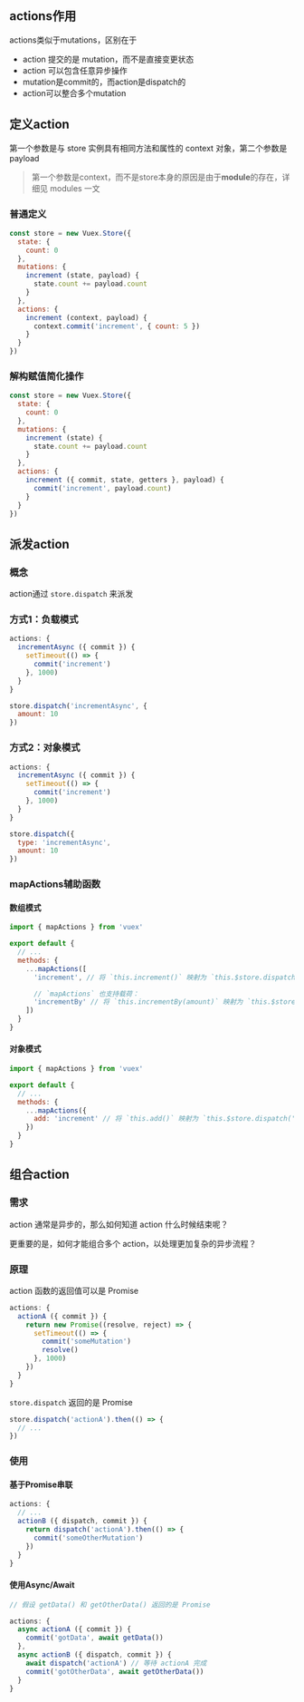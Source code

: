 ## actions作用

actions类似于mutations，区别在于

* action 提交的是 mutation，而不是直接变更状态
* action 可以包含任意异步操作
* mutation是commit的，而action是dispatch的
* action可以整合多个mutation



## 定义action

第一个参数是与 store 实例具有相同方法和属性的 context 对象，第二个参数是 payload

> 第一个参数是context，而不是store本身的原因是由于**module**的存在，详细见 modules 一文

### 普通定义

```js
const store = new Vuex.Store({
  state: {
    count: 0
  },
  mutations: {
    increment (state, payload) {
      state.count += payload.count
    }
  },
  actions: {
    increment (context, payload) {
      context.commit('increment', { count: 5 })
    }
  }
})
```

### 解构赋值简化操作

```js
const store = new Vuex.Store({
  state: {
    count: 0
  },
  mutations: {
    increment (state) {
      state.count += payload.count
    }
  },
  actions: {
    increment ({ commit, state, getters }, payload) {
      commit('increment', payload.count)
    }
  }
})
```



## 派发action

### 概念

action通过 `store.dispatch` 来派发

### 方式1：负载模式

```js
actions: {
  incrementAsync ({ commit }) {
    setTimeout(() => {
      commit('increment')
    }, 1000)
  }
}
```

```js
store.dispatch('incrementAsync', {
  amount: 10
})
```

### 方式2：对象模式

```js
actions: {
  incrementAsync ({ commit }) {
    setTimeout(() => {
      commit('increment')
    }, 1000)
  }
}
```

```js
store.dispatch({
  type: 'incrementAsync',
  amount: 10
})
```

### mapActions辅助函数

#### 数组模式

```js
import { mapActions } from 'vuex'

export default {
  // ...
  methods: {
    ...mapActions([
      'increment', // 将 `this.increment()` 映射为 `this.$store.dispatch('increment')`

      // `mapActions` 也支持载荷：
      'incrementBy' // 将 `this.incrementBy(amount)` 映射为 `this.$store.dispatch('incrementBy', amount)`
    ])
  }
}
```

#### 对象模式

```js
import { mapActions } from 'vuex'

export default {
  // ...
  methods: {
    ...mapActions({
      add: 'increment' // 将 `this.add()` 映射为 `this.$store.dispatch('increment')`
    })
  }
}
```



## 组合action

### 需求

action 通常是异步的，那么如何知道 action 什么时候结束呢？

更重要的是，如何才能组合多个 action，以处理更加复杂的异步流程？

### 原理

 action 函数的返回值可以是 Promise

```js
actions: {
  actionA ({ commit }) {
    return new Promise((resolve, reject) => {
      setTimeout(() => {
        commit('someMutation')
        resolve()
      }, 1000)
    })
  }
}
```

 `store.dispatch` 返回的是 Promise

```js
store.dispatch('actionA').then(() => {
  // ...
})
```

### 使用

#### 基于Promise串联

```js
actions: {
  // ...
  actionB ({ dispatch, commit }) {
    return dispatch('actionA').then(() => {
      commit('someOtherMutation')
    })
  }
}
```

#### 使用Async/Await

```js
// 假设 getData() 和 getOtherData() 返回的是 Promise

actions: {
  async actionA ({ commit }) {
    commit('gotData', await getData())
  },
  async actionB ({ dispatch, commit }) {
    await dispatch('actionA') // 等待 actionA 完成
    commit('gotOtherData', await getOtherData())
  }
}
```

